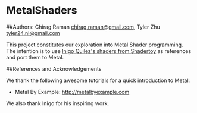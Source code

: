 # MetalShaders
##Authors: Chirag Raman <chirag.raman@gmail.com>, Tyler Zhu <tyler24.nl@gmail.com>

This project constitutes our exploration into Metal Shader programming. 
The intention is to use [Inigo Quilez's shaders from Shadertoy](https://www.shadertoy.com/user/iq) as references and port them to Metal.

##References and Acknowledgements

We thank the following awesome tutorials for a quick introduction to Metal:
 - Metal By Example: <http://metalbyexample.com>

We also thank Inigo for his inspiring work.
